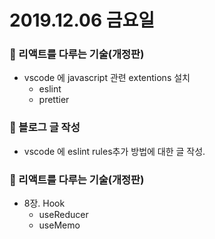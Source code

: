 # 2019.12.06 금요일

### :wrench: 리액트를 다루는 기술(개정판)

- vscode 에 javascript 관련 extentions 설치
  - eslint
  - prettier

### :pencil: 블로그 글 작성

- vscode 에 eslint rules추가 방법에 대한 글 작성.

### :book: 리액트를 다루는 기술(개정판)

- 8장. Hook
  - useReducer
  - useMemo
